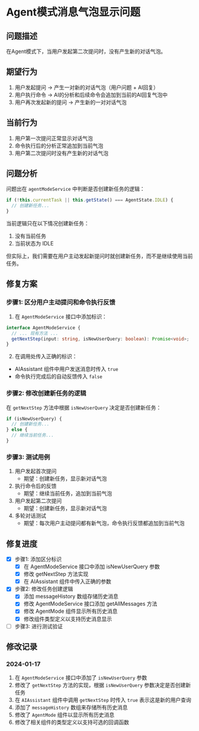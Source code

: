 # Agent模式消息气泡显示问题

## 问题描述
在Agent模式下，当用户发起第二次提问时，没有产生新的对话气泡。

## 期望行为
1. 用户发起提问 -> 产生一对新的对话气泡（用户问题 + AI回复）
2. 用户执行命令 -> AI的分析和后续命令会追加到当前的AI回复气泡中
3. 用户再次发起新的提问 -> 产生新的一对对话气泡

## 当前行为
1. 用户第一次提问正常显示对话气泡
2. 命令执行后的分析正常追加到当前气泡
3. 用户第二次提问时没有产生新的对话气泡

## 问题分析
问题出在 `agentModeService` 中判断是否创建新任务的逻辑：
```typescript
if (!this.currentTask || this.getState() === AgentState.IDLE) {
  // 创建新任务...
}
```

当前逻辑只在以下情况创建新任务：
1. 没有当前任务
2. 当前状态为 IDLE

但实际上，我们需要在用户主动发起新提问时就创建新任务，而不是继续使用当前任务。

## 修复方案

### 步骤1: 区分用户主动提问和命令执行反馈
1. 在 `AgentModeService` 接口中添加标识：
```typescript
interface AgentModeService {
  // ... 现有方法 ...
  getNextStep(input: string, isNewUserQuery: boolean): Promise<void>;
}
```

2. 在调用处传入正确的标识：
- AIAssistant 组件中用户发送消息时传入 `true`
- 命令执行完成后的自动反馈传入 `false`

### 步骤2: 修改创建新任务的逻辑
在 `getNextStep` 方法中根据 `isNewUserQuery` 决定是否创建新任务：
```typescript
if (isNewUserQuery) {
  // 创建新任务...
} else {
  // 继续当前任务...
}
```

### 步骤3: 测试用例
1. 用户发起首次提问
   - 期望：创建新任务，显示新对话气泡
2. 执行命令后的反馈
   - 期望：继续当前任务，追加到当前气泡
3. 用户发起第二次提问
   - 期望：创建新任务，显示新对话气泡
4. 多轮对话测试
   - 期望：每次用户主动提问都有新气泡，命令执行反馈都追加到当前气泡

## 修复进度
- [x] 步骤1: 添加区分标识
  - [x] 在 AgentModeService 接口中添加 isNewUserQuery 参数
  - [x] 修改 getNextStep 方法实现
  - [x] 在 AIAssistant 组件中传入正确的参数
- [x] 步骤2: 修改任务创建逻辑
  - [x] 添加 messageHistory 数组存储历史消息
  - [x] 修改 AgentModeService 接口添加 getAllMessages 方法
  - [x] 修改 AgentMode 组件显示所有历史消息
  - [x] 修改组件类型定义以支持历史消息显示
- [ ] 步骤3: 进行测试验证

## 修改记录
### 2024-01-17
1. 在 `AgentModeService` 接口中添加了 `isNewUserQuery` 参数
2. 修改了 `getNextStep` 方法的实现，根据 `isNewUserQuery` 参数决定是否创建新任务
3. 在 `AIAssistant` 组件中调用 `getNextStep` 时传入 `true` 表示这是新的用户查询
4. 添加了 `messageHistory` 数组来存储所有历史消息
5. 修改了 `AgentMode` 组件以显示所有历史消息
6. 修改了相关组件的类型定义以支持可选的回调函数 
